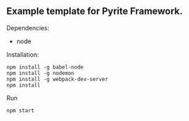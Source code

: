 ## Example template for Pyrite Framework.

Dependencies:

- node

Installation:

```
npm install -g babel-node
npm install -g nodemon
npm install -g webpack-dev-server
npm install 
```

Run

```
npm start
```
